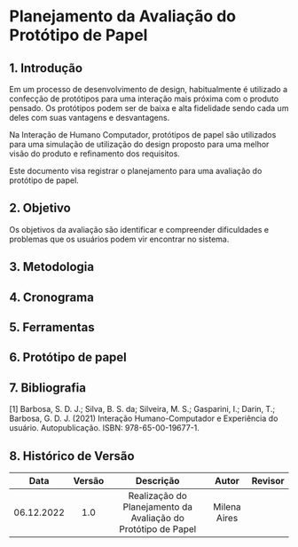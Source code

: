# Planejamento da Avaliação do Protótipo de Papel

## 1. Introdução 
Em um processo de desenvolvimento de design, habitualmente é utilizado a confecção de protótipos para uma interação mais próxima com o produto pensado. Os protótipos podem ser de baixa e alta fidelidade sendo cada um deles com suas vantagens e desvantagens. 

Na Interação de Humano Computador, protótipos de papel são utilizados para uma simulação de utilização do design proposto para uma melhor visão do produto e refinamento dos requisitos.

Este documento visa registrar o planejamento para uma avaliação do protótipo de papel.

## 2. Objetivo
Os objetivos da avaliação são identificar e compreender dificuldades e problemas que os usuários podem vir encontrar no sistema.

## 3. Metodologia 

## 4. Cronograma 

## 5. Ferramentas

## 6. Protótipo de papel 

## 7. Bibliografia
 [1] Barbosa, S. D. J.; Silva, B. S. da; Silveira, M. S.; Gasparini, I.; Darin, T.; Barbosa, G. D. J. (2021) Interação Humano-Computador e Experiência do usuário. Autopublicação. ISBN: 978-65-00-19677-1.

## 8. Histórico de Versão
| Data       | Versão | Descrição            | Autor             | Revisor |
|:----------:|:------:|:--------------------:|:-----------------:|:-------:|
| 06.12.2022 | 1.0 | Realização do Planejamento da Avaliação do Protótipo de Papel | Milena Aires |  |
